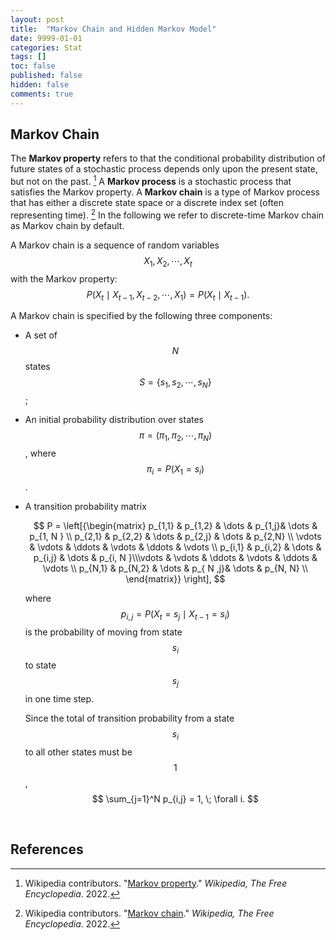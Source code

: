 ```yaml
---
layout: post
title:  "Markov Chain and Hidden Markov Model"
date: 9999-01-01
categories: Stat
tags: []
toc: false
published: false
hidden: false
comments: true
---
```


## Markov Chain

The **Markov property** refers to that the conditional probability distribution of future states of a stochastic process depends only upon the present state, but not on the past. [^1] A **Markov process** is a stochastic process that satisfies the Markov property. A **Markov chain** is a type of Markov process that has either a discrete state space or a discrete index set (often representing time).  [^2] In the following we refer to discrete-time Markov chain as Markov chain by default.

A Markov chain is a sequence of random variables $$ X_1, X_2, \cdots, X_t $$ with the Markov property:
$$
P(X_t \mid X_{t-1}, X_{t-2}, \cdots, X_1) = P(X_t \mid X_{t-1}).
$$

A Markov chain is specified by the following three components:

* A set of $$N$$ states $$ S = \{ s_1, s_2, \cdots, s_N \}$$;

* An initial probability distribution over states $$ \pi = (\pi_1, \pi_2, \cdots, \pi_N) $$, where $$ \pi_i = P(X_1 = s_i) $$.

* A transition probability matrix
  
  $$
  P = \left[{\begin{matrix} p_{1,1} & p_{1,2} & \dots & p_{1,j}& \dots & p_{1, N } \\ p_{2,1} & p_{2,2} & \dots & p_{2,j} & \dots & p_{2,N} \\ \vdots & \vdots & \ddots & \vdots & \ddots & \vdots \\ p_{i,1} & p_{i,2} & \dots & p_{i,j} & \dots & p_{i, N }\\\vdots & \vdots & \ddots & \vdots & \ddots & \vdots \\ p_{N,1} & p_{N,2} & \dots & p_{ N ,j}& \dots & p_{N, N} \\ \end{matrix}} \right],
  $$
  
  where
  $$
  p_{i,j} = P(X_t = s_j \mid X_{t-1} = s_i)
  $$
  is the probability of moving from state $$ s_i $$ to state $$ s_j $$ in one time step.
  
  Since the total of transition probability from a state $$ s_i $$ to all other states must be $$ 1 $$,
  $$
  \sum_{j=1}^N p_{i,j} = 1, \; \forall i.
  $$
  

<br>

## References

[^1]: Wikipedia contributors. "[Markov property](https://en.wikipedia.org/wiki/Markov_property#Introduction)." *Wikipedia, The Free Encyclopedia*. 2022.
[^2]: Wikipedia contributors. "[Markov chain](https://en.wikipedia.org/wiki/Markov_chain#Definition)." *Wikipedia, The Free Encyclopedia*. 2022.
